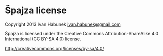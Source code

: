 Špajza license
==============

Copyright 2013 Ivan Habunek <ivan.habunek@gmail.com>

Špajza is licensed under the Creative Commons Attribution-ShareAlike 4.0
International (CC BY-SA 4.0) license.

http://creativecommons.org/licenses/by-sa/4.0/
